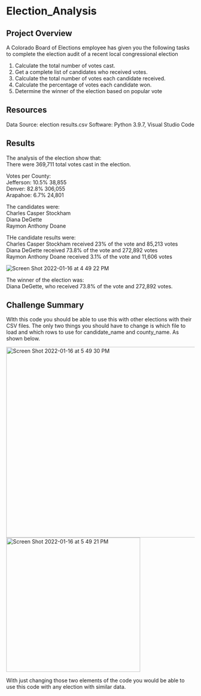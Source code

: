 # Election_Analysis

## Project Overview
A Colorado Board of Elections employee has given you the following tasks to complete the
election audit of a recent local congressional election

1. Calculate the total number of votes cast.
2. Get a complete list of candidates who received votes.
3. Calculate the total number of votes each candidate received.
4. Calculate the percentage of votes each candidate won.
5. Determine the winner of the election based on popular vote

## Resources
Data Source: election results.csv
Software: Python 3.9.7, Visual Studio Code

## Results
The analysis of the election show that:\
There were 369,711 total votes cast in the election.

Votes per County:\
Jefferson:  10.5% 38,855\
Denver:  82.8% 306,055\
Arapahoe:  6.7% 24,801

The candidates were:\
Charles Casper Stockham\
Diana DeGette\
Raymon Anthony Doane

THe candidate results were:\
Charles Casper Stockham received 23% of the vote and 85,213 votes\
Diana DeGette received 73.8% of the vote and 272,892 votes\
Raymon Anthony Doane received 3.1% of the vote and 11,606 votes

![Screen Shot 2022-01-16 at 4 49 22 PM](https://user-images.githubusercontent.com/94948877/149685121-7f6c1cba-cd79-4185-b3da-3f1d13f62438.png)

The winner of the election was:\
Diana DeGette, who received 73.8% of the vote and 272,892 votes.

## Challenge Summary
WIth this code you should be able to use this with other elections with their CSV files. The only two things you should have to change is which file to load and which rows to use for candidate_name and county_name. As shown below.

<img width="508" alt="Screen Shot 2022-01-16 at 5 49 30 PM" src="https://user-images.githubusercontent.com/94948877/149688637-30ff322b-e88b-48cf-8a5b-e4a2ead88e49.png">

<img width="358" alt="Screen Shot 2022-01-16 at 5 49 21 PM" src="https://user-images.githubusercontent.com/94948877/149688654-064fb740-1445-43c5-abf1-63ba4919bad9.png">

With just changing those two elements of the code you would be able to use this code with any election with similar data. 
